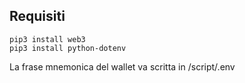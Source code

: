 ## Requisiti

```
pip3 install web3
pip3 install python-dotenv
```

La frase mnemonica del wallet va scritta in /script/.env